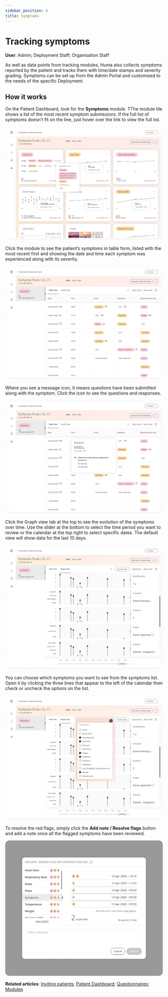 ```yaml
---
sidebar_position: 4
title: Symptoms
---
```

# Tracking symptoms
**User**: Admin; Deployment Staff; Organisation Staff

As well as data points from tracking modules, Huma also collects symptoms reported by the patient and tracks them with time/date stamps and severity grading. Symptoms can be set up from the Admin Portal and customised to the needs of the specific Deployment.
## How it works​
On the Patient Dashboard, look for the **Symptoms** module. TThe module tile shows a list of the most recent symptom submissions. If the full list of symptoms doesn’t fit on the line, just hover over the link to view the full list. 

![Patient Dashboard](./assets/TrackSymptoms01.png)

Click the module to see the patient’s symptoms in table form, listed with the most recent first and showing the date and time each symptom was experienced along with its severity. 

![Patient Dashboard](./assets/TrackSymptoms02.png)

Where you see a message icon, it means questions have been submitted along with the symptom. Click the icon to see the questions and responses.

![Patient Dashboard](./assets/TrackSymptoms03.png)

Click the Graph view tab at the top to see the evolution of the symptoms over time. Use the slider at the bottom to select the time period you want to review or the calendar at the top right to select specific dates. The default view will show data for the last 10 days.

![Patient Dashboard](./assets/TrackSymptoms04.png)

You can choose which symptoms you want to see from the symptoms list. Open it by clicking the three lines that appear to the left of the calendar then check or uncheck the options on the list.

![Patient Dashboard](./assets/TrackSymptoms05.png)

To resolve the red flags, simply click the **Add note / Resolve flags** button and add a note once all the flagged symptoms have been reviewed.

![Resolve flags](./assets/TrackSymptoms06.png)

**Related articles**: [Inviting patients](../roles-and-permissions/inviting-patients.md); [Patient Dashboard](./patient-dashboard.md); [Questionnaires](./questionnaires.md); [Modules](./modules.md)
